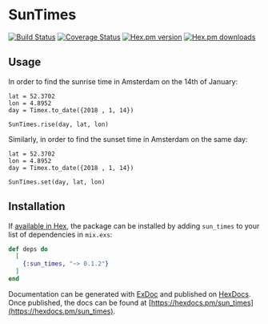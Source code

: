 # SunTimes

[![Build Status](https://travis-ci.org/ahtung/sun_times.ex.svg?branch=master)](https://travis-ci.org/ahtung/sun_times.ex)
[![Coverage Status](https://coveralls.io/repos/ahtung/sun_times.ex/badge.svg?branch=master)](https://coveralls.io/r/ahtung/sun_times.ex?branch=master)
[![Hex.pm version](https://img.shields.io/hexpm/v/sun_times.svg?style=flat-square)](https://hex.pm/packages/sun_times)
[![Hex.pm downloads](https://img.shields.io/hexpm/dt/sun_times.svg)](https://hex.pm/packages/sun_times)

## Usage

In order to find the sunrise time in Amsterdam on the 14th of January:

```
lat = 52.3702
lon = 4.8952
day = Timex.to_date({2018 , 1, 14})

SunTimes.rise(day, lat, lon)
```

Similarly, in order to find the sunset time in Amsterdam on the same day:

```
lat = 52.3702
lon = 4.8952
day = Timex.to_date({2018 , 1, 14})

SunTimes.set(day, lat, lon)
```

## Installation

If [available in Hex](https://hex.pm/docs/publish), the package can be installed
by adding `sun_times` to your list of dependencies in `mix.exs`:

```elixir
def deps do
  [
    {:sun_times, "~> 0.1.2"}
  ]
end
```

Documentation can be generated with [ExDoc](https://github.com/elixir-lang/ex_doc)
and published on [HexDocs](https://hexdocs.pm). Once published, the docs can
be found at [https://hexdocs.pm/sun_times](https://hexdocs.pm/sun_times).

